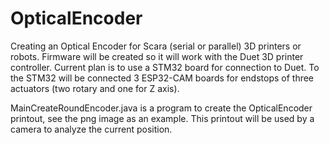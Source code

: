 # OpticalEncoder
Creating an Optical Encoder for Scara (serial or parallel) 3D printers or robots. Firmware will be created so it will work with the Duet 3D printer controller. Current plan is to use a STM32 board for connection to Duet. To the STM32 will be connected 3 ESP32-CAM boards for endstops of three actuators (two rotary and one for Z axis).

MainCreateRoundEncoder.java is a program to create the OpticalEncoder printout, see the png image as an example. This printout will be used by a camera to analyze the current position.
